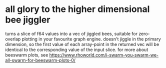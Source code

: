 # all glory to the higher dimensional bee jiggler

turns a slice of f64 values into a vec of jiggled bees, suitable for zero-overlap plotting in your favourite graph engine. 
doesn't jiggle in the primary dimension, so the first value of each array-point in the returned vec will be identical to the corresponding value of the input slice.
for more about beeswarm plots, see https://www.rhoworld.com/i-swarm-you-swarm-we-all-swarm-for-beeswarm-plots-0/
